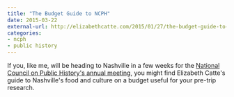 ```yaml
---
title: "The Budget Guide to NCPH"
date: 2015-03-22
external-url: http://elizabethcatte.com/2015/01/27/the-budget-guide-to-nashville-ncph2015/
categories:
- ncph
- public history
---
```


If you, like me, will be heading to Nashville in a few weeks for the
[National Council on Public History's annual
meeting](http://ncph.org/cms/conferences/2015-annual-meeting/), you might find
Elizabeth Catte's guide to Nashville's food and culture on a budget
useful for your pre-trip research.
